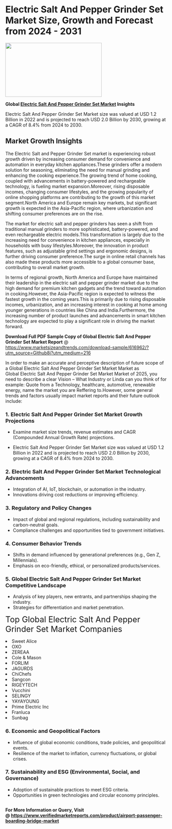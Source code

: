 <H1>Electric Salt And Pepper Grinder Set Market Size, Growth and Forecast from 2024 - 2031</H1><img class="aligncenter size-medium wp-image-584254" src="https://thirdeyenews.in/wp-content/uploads/2024/09/Global-Market-Research-300x168.jpeg" alt="" width="300" height="168" /><p><strong>Global&nbsp;<a href="https://www.marketsizeandtrends.com/download-sample/616962/?utm_source=Github8j?utm_medium=216">Electric Salt And Pepper Grinder Set Market</a> Insights</strong></p><p>Electric Salt And Pepper Grinder Set Market size was valued at USD 1.2 Billion in 2022 and is projected to reach USD 2.0 Billion by 2030, growing at a CAGR of 8.4% from 2024 to 2030.</p><p><h2>Market Growth Insights</h2> <p>The Electric Salt and Pepper Grinder Set market is experiencing robust growth driven by increasing consumer demand for convenience and automation in everyday kitchen appliances.These grinders offer a modern solution for seasoning, eliminating the need for manual grinding and enhancing the cooking experience.The growing trend of home cooking, coupled with advancements in battery-powered and rechargeable technology, is fueling market expansion.Moreover, rising disposable incomes, changing consumer lifestyles, and the growing popularity of online shopping platforms are contributing to the growth of this market segment.North America and Europe remain key markets, but significant growth is expected in the Asia-Pacific region, where urbanization and shifting consumer preferences are on the rise.</p> <p>The market for electric salt and pepper grinders has seen a shift from traditional manual grinders to more sophisticated, battery-powered, and even rechargeable electric models.This transformation is largely due to the increasing need for convenience in kitchen appliances, especially in households with busy lifestyles.Moreover, the innovation in product features, such as adjustable grind settings and ergonomic designs, is further driving consumer preference.The surge in online retail channels has also made these products more accessible to a global consumer base, contributing to overall market growth.</p> <p>In terms of regional growth, North America and Europe have maintained their leadership in the electric salt and pepper grinder market due to the high demand for premium kitchen gadgets and the trend toward automation in cooking.However, the Asia-Pacific region is expected to witness the fastest growth in the coming years.This is primarily due to rising disposable incomes, urbanization, and an increasing interest in cooking at home among younger generations in countries like China and India.Furthermore, the increasing number of product launches and advancements in smart kitchen technology are expected to play a significant role in driving the market forward.</p> <p><span class=""><strong>Download Full PDF Sample Copy of Global Electric Salt And Pepper Grinder Set Market Report</strong> @ <a href="https://www.marketsizeandtrends.com/download-sample/616962/?utm_source=Github8j?utm_medium=216" target="_blank">https://www.marketsizeandtrends.com/download-sample/616962/?utm_source=Github8j?utm_medium=216</a></span></p><p>In order to make an accurate and perceptive description of future scope of a Global&nbsp;Electric Salt And Pepper Grinder Set Market Market as Global&nbsp;Electric Salt And Pepper Grinder Set Market Market of 2025, you need to describe a clear Vision &ndash; What Industry or Linda can you think of for example: Quote from a Technology, healthcare, automotive, renewable energy, name the market you are Reffering to.However, some general trends and factors usually impact market reports and their future outlook include:</p><h3>1.&nbsp;<strong>Electric Salt And Pepper Grinder Set Market Growth Projections</strong></h3><ul><li>Examine market size trends, revenue estimates and CAGR (Compounded Annual Growth Rate) projections.</li><li><p>Electric Salt And Pepper Grinder Set Market size was valued at USD 1.2 Billion in 2022 and is projected to reach USD 2.0 Billion by 2030, growing at a CAGR of 8.4% from 2024 to 2030.</p></li></ul><h3>2.&nbsp;<strong>Electric Salt And Pepper Grinder Set Market Technological Advancements</strong></h3><ul><li>Integration of AI, IoT, blockchain, or automation in the industry.</li><li>Innovations driving cost reductions or improving efficiency.</li></ul><h3>3.&nbsp;<strong>Regulatory and Policy Changes</strong></h3><ul><li>Impact of global and regional regulations, including sustainability and carbon-neutral goals.</li><li>Compliance challenges and opportunities tied to government initiatives.</li></ul><h3>4.&nbsp;<strong>Consumer Behavior Trends</strong></h3><ul><li>Shifts in demand influenced by generational preferences (e.g., Gen Z, Millennials).</li><li>Emphasis on eco-friendly, ethical, or personalized products/services.</li></ul><h3>5.&nbsp;<strong>Global Electric Salt And Pepper Grinder Set Market Competitive Landscape</strong></h3><ul><li>Analysis of key players, new entrants, and partnerships shaping the industry.</li><li>Strategies for differentiation and market penetration.</li></ul><p data-pm-slice="1 1 []"><span style="color: inherit; font-family: inherit; font-size: 25px;">Top Global Electric Salt And Pepper Grinder Set Market Companies</span></p><div class="" data-test-id=""><p><li>Sweet Alice</li><li> OXO</li><li> ZEREAA</li><li> Cole & Mason</li><li> FORLIM</li><li> JAGURDS</li><li> ChiChefs</li><li> Sangcon</li><li> RIGEYTECH</li><li> Vucchini</li><li> SELINGY</li><li> YAYAYOUNG</li><li> Prime Electric Inc</li><li> Franluca</li><li> Sunbag</li></p></div><h3>6.&nbsp;<strong>Economic and Geopolitical Factors</strong></h3><ul><li>Influence of global economic conditions, trade policies, and geopolitical events.</li><li>Resilience of the market to inflation, currency fluctuations, or global crises.</li></ul><h3>7.&nbsp;<strong>Sustainability and ESG (Environmental, Social, and Governance)</strong></h3><ul><li>Adoption of sustainable practices to meet ESG criteria.</li><li>Opportunities in green technologies and circular economy principles.</li></ul><h2><strong style="font-size: 14px;">For More Information or Query, Visit @&nbsp;</strong><a style="background-color: #ffffff; font-size: 14px;" href="https://www.marketsizeandtrends.com/report/electric-salt-and-pepper-grinder-set-market/" target="_blank">https://www.verifiedmarketreports.com/product/airport-passenger-boarding-bridge-market</a></h2>